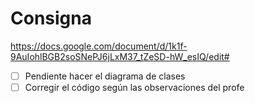 # Consigna
https://docs.google.com/document/d/1k1f-9AuIohlBGB2soSNePJ6jLxM37_tZeSD-hW_esIQ/edit#
- [ ] Pendiente hacer el diagrama de clases
- [ ] Corregir el código según las observaciones del profe

